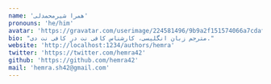 ```yaml
---
name: 'همرا شیرمحمدلی'
pronouns: 'he/him'
avatar: 'https://gravatar.com/userimage/224581496/9b9a2f151574066a7cdafa65c72dc29f.jpeg?size=256&cache=1736855925692'
bio: "مترجم زبان انگلیسی، کارشناس کافی نت در کافی نت دی."
website: 'http://localhost:1234/authors/hemra'
twitter: 'https://twitter.com/hemra42'
github: 'https://github.com/hemra42'
mail: 'hemra.sh42@gmail.com'
---
```

